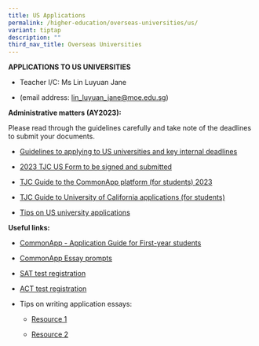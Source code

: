```yaml
---
title: US Applications
permalink: /higher-education/overseas-universities/us/
variant: tiptap
description: ""
third_nav_title: Overseas Universities
---
```

<p><strong>APPLICATIONS TO US UNIVERSITIES</strong></p><ul data-tight="true" class="tight"><li><p>Teacher I/C: Ms Lin Luyuan Jane</p></li><li><p>(email address: <a href="mailto:lin_luyuan_jane@moe.edu.sg" rel="noopener noreferrer nofollow" target="_blank">lin_luyuan_jane@moe.edu.sg</a>)&nbsp;&nbsp;</p></li></ul><p></p><p></p><p><strong>Administrative matters (AY2023):</strong></p><p>Please read through the guidelines carefully and take note of the deadlines to submit your documents.</p><ul data-tight="true" class="tight"><li><p><a href="/files/1__2023_Overseas_Higher_Ed_Briefing_Slides_US.pdf" rel="noopener noreferrer nofollow" target="_blank">Guidelines to applying to US universities and key internal deadlines</a></p></li><li><p><a href="/files/2__2023_TJC_US_Form.pdf" rel="noopener noreferrer nofollow" target="_blank">2023 TJC US Form to be signed and submitted</a></p></li><li><p><a href="https://docs.google.com/presentation/d/1lqMtBrViEROI-bzUSHlXQVPbj26LFbOIVj7isjxvTMo/edit?usp=sharing" class="XqQF9c" rel="noopener noreferrer nofollow" target="_blank"><u>TJC Guide to the CommonApp platform (for students) 2023</u></a></p></li><li><p><a href="/files/4__2023_TJC_Student_Guide_to_University_of_California_admissions_portal.pdf" rel="noopener noreferrer nofollow" target="_blank">TJC Guide to University of California applications (for students)</a></p></li><li><p><a href="/files/5__Tips_on_US_university_applications.pdf" rel="noopener noreferrer nofollow" target="_blank">Tips on US university applications</a></p></li></ul><p></p><p></p><p><strong>Useful links:</strong></p><ul data-tight="true" class="tight"><li><p><a href="https://www.commonapp.org/apply/first-year-students" rel="noopener noreferrer nofollow" target="_blank">CommonApp - Application Guide for First-year students</a></p></li><li><p><a href="https://www.commonapp.org/apply/essay-prompts" rel="noopener noreferrer nofollow" target="_blank">CommonApp Essay prompts</a></p></li><li><p><a href="https://satsuite.collegeboard.org/digital/digital-testing/dates-deadlines" rel="noopener noreferrer nofollow" target="_blank">SAT test registration</a></p></li><li><p><a href="https://global.act.org/content/global/en/products-and-services/the-act-non-us/registration.html" rel="noopener noreferrer nofollow" target="_blank">ACT test registration</a></p></li><li><p>Tips on writing application essays:</p><ul data-tight="true" class="tight"><li><p><a href="https://www.collegeessayadvisors.com/portfolio-items/common-application-essay-tips/" rel="noopener noreferrer nofollow" target="_blank">Resource 1</a></p></li><li><p><a href="https://www.bestcolleges.com/blog/expert-common-app-essay-tips/" rel="noopener noreferrer nofollow" target="_blank">Resource 2</a></p></li></ul></li></ul><p></p><p></p>